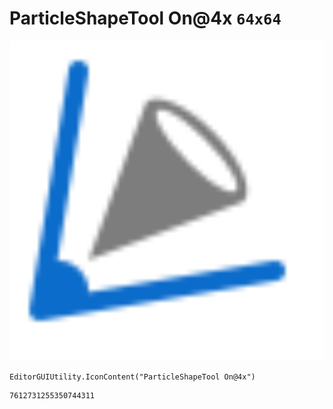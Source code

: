 # ParticleShapeTool On@4x `64x64`
<img src="/img/ParticleShapeTool%20On@4x.png" width=512 height=512>

``` CSharp
EditorGUIUtility.IconContent("ParticleShapeTool On@4x")
```
```
7612731255350744311
```
